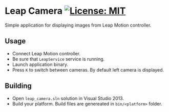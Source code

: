 # Leap Camera [![License: MIT](https://img.shields.io/badge/License-MIT-yellow.svg)](https://opensource.org/licenses/MIT)
Simple application for displaying images from Leap Motion controller.

## Usage
* Connect Leap Motion controller.
* Be sure that `LeapService` service is running.
* Launch application binary.
* Press `K` to switch between cameras. By default left camera is displayed.

## Building
* Open `leap_camera.sln` solution in Visual Studio 2013.
* Build your platform. Build files are genereated in `bin/<platform>` folder.
